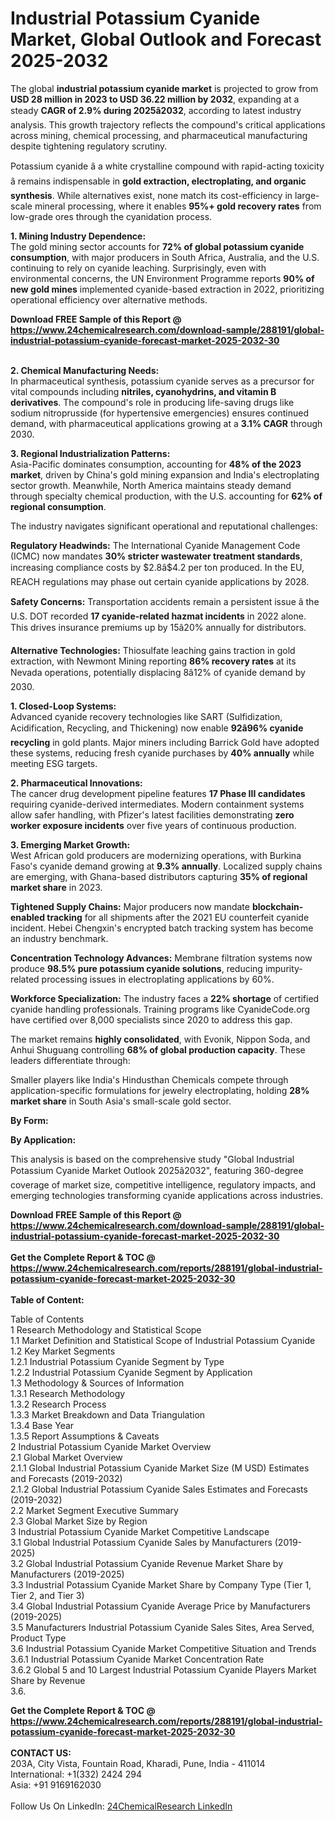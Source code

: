 <h1>Industrial Potassium Cyanide Market, Global Outlook and Forecast 2025-2032</h1><p>The global <strong>industrial potassium cyanide market</strong> is projected to grow from <strong>USD 28 million in 2023 to USD 36.22 million by 2032</strong>, expanding at a steady <strong>CAGR of 2.9% during 2025â2032</strong>, according to latest industry analysis. This growth trajectory reflects the compound's critical applications across mining, chemical processing, and pharmaceutical manufacturing despite tightening regulatory scrutiny.</p><p>Potassium cyanide â a white crystalline compound with rapid-acting toxicity â remains indispensable in <strong>gold extraction, electroplating, and organic synthesis</strong>. While alternatives exist, none match its cost-efficiency in large-scale mineral processing, where it enables <strong>95%+ gold recovery rates</strong> from low-grade ores through the cyanidation process.</p><p><strong>1. Mining Industry Dependence:</strong><br>
The gold mining sector accounts for <strong>72% of global potassium cyanide consumption</strong>, with major producers in South Africa, Australia, and the U.S. continuing to rely on cyanide leaching. Surprisingly, even with environmental concerns, the UN Environment Programme reports <strong>90% of new gold mines</strong> implemented cyanide-based extraction in 2022, prioritizing operational efficiency over alternative methods.</p><div><b>Download FREE Sample of this Report @ 
            <a href="https://www.24chemicalresearch.com/download-sample/288191/global-industrial-potassium-cyanide-forecast-market-2025-2032-30">
            https://www.24chemicalresearch.com/download-sample/288191/global-industrial-potassium-cyanide-forecast-market-2025-2032-30</a></b></div><br><p><strong>2. Chemical Manufacturing Needs:</strong><br>
In pharmaceutical synthesis, potassium cyanide serves as a precursor for vital compounds including <strong>nitriles, cyanohydrins, and vitamin B derivatives</strong>. The compound's role in producing life-saving drugs like sodium nitroprusside (for hypertensive emergencies) ensures continued demand, with pharmaceutical applications growing at a <strong>3.1% CAGR</strong> through 2030.</p><p><strong>3. Regional Industrialization Patterns:</strong><br>
Asia-Pacific dominates consumption, accounting for <strong>48% of the 2023 market</strong>, driven by China's gold mining expansion and India's electroplating sector growth. Meanwhile, North America maintains steady demand through specialty chemical production, with the U.S. accounting for <strong>62% of regional consumption</strong>.</p><p>The industry navigates significant operational and reputational challenges:</p><p><strong>Regulatory Headwinds:</strong> The International Cyanide Management Code (ICMC) now mandates <strong>30% stricter wastewater treatment standards</strong>, increasing compliance costs by $2.8â$4.2 per ton produced. In the EU, REACH regulations may phase out certain cyanide applications by 2028.</p><p><strong>Safety Concerns:</strong> Transportation accidents remain a persistent issue â the U.S. DOT recorded <strong>17 cyanide-related hazmat incidents</strong> in 2022 alone. This drives insurance premiums up by 15â20% annually for distributors.</p><p><strong>Alternative Technologies:</strong> Thiosulfate leaching gains traction in gold extraction, with Newmont Mining reporting <strong>86% recovery rates</strong> at its Nevada operations, potentially displacing 8â12% of cyanide demand by 2030.</p><p><strong>1. Closed-Loop Systems:</strong><br>
Advanced cyanide recovery technologies like SART (Sulfidization, Acidification, Recycling, and Thickening) now enable <strong>92â96% cyanide recycling</strong> in gold plants. Major miners including Barrick Gold have adopted these systems, reducing fresh cyanide purchases by <strong>40% annually</strong> while meeting ESG targets.</p><p><strong>2. Pharmaceutical Innovations:</strong><br>
The cancer drug development pipeline features <strong>17 Phase III candidates</strong> requiring cyanide-derived intermediates. Modern containment systems allow safer handling, with Pfizer's latest facilities demonstrating <strong>zero worker exposure incidents</strong> over five years of continuous production.</p><p><strong>3. Emerging Market Growth:</strong><br>
West African gold producers are modernizing operations, with Burkina Faso's cyanide demand growing at <strong>9.3% annually</strong>. Localized supply chains are emerging, with Ghana-based distributors capturing <strong>35% of regional market share</strong> in 2023.</p><p><strong>Tightened Supply Chains:</strong> Major producers now mandate <strong>blockchain-enabled tracking</strong> for all shipments after the 2021 EU counterfeit cyanide incident. Hebei Chengxin's encrypted batch tracking system has become an industry benchmark.</p><p><strong>Concentration Technology Advances:</strong> Membrane filtration systems now produce <strong>98.5% pure potassium cyanide solutions</strong>, reducing impurity-related processing issues in electroplating applications by 60%.</p><p><strong>Workforce Specialization:</strong> The industry faces a <strong>22% shortage</strong> of certified cyanide handling professionals. Training programs like CyanideCode.org have certified over 8,000 specialists since 2020 to address this gap.</p><p>The market remains <strong>highly consolidated</strong>, with Evonik, Nippon Soda, and Anhui Shuguang controlling <strong>68% of global production capacity</strong>. These leaders differentiate through:</p><p>Smaller players like India's Hindusthan Chemicals compete through application-specific formulations for jewelry electroplating, holding <strong>28% market share</strong> in South Asia's small-scale gold sector.</p><p><strong>By Form:</strong></p><p><strong>By Application:</strong></p><p>This analysis is based on the comprehensive study "Global Industrial Potassium Cyanide Market Outlook 2025â2032", featuring 360-degree coverage of market size, competitive intelligence, regulatory impacts, and emerging technologies transforming cyanide applications across industries.</p><div><b>Download FREE Sample of this Report @ 
            <a href="https://www.24chemicalresearch.com/download-sample/288191/global-industrial-potassium-cyanide-forecast-market-2025-2032-30">
            https://www.24chemicalresearch.com/download-sample/288191/global-industrial-potassium-cyanide-forecast-market-2025-2032-30</a></b></div><br><div><b>Get the Complete Report & TOC @ 
            <a href="https://www.24chemicalresearch.com/reports/288191/global-industrial-potassium-cyanide-forecast-market-2025-2032-30">
            https://www.24chemicalresearch.com/reports/288191/global-industrial-potassium-cyanide-forecast-market-2025-2032-30</a></b></div><br>
            <b>Table of Content:</b><p>Table of Contents<br />
1 Research Methodology and Statistical Scope<br />
1.1 Market Definition and Statistical Scope of Industrial Potassium Cyanide<br />
1.2 Key Market Segments<br />
1.2.1 Industrial Potassium Cyanide Segment by Type<br />
1.2.2 Industrial Potassium Cyanide Segment by Application<br />
1.3 Methodology & Sources of Information<br />
1.3.1 Research Methodology<br />
1.3.2 Research Process<br />
1.3.3 Market Breakdown and Data Triangulation<br />
1.3.4 Base Year<br />
1.3.5 Report Assumptions & Caveats<br />
2 Industrial Potassium Cyanide Market Overview<br />
2.1 Global Market Overview<br />
2.1.1 Global Industrial Potassium Cyanide Market Size (M USD) Estimates and Forecasts (2019-2032)<br />
2.1.2 Global Industrial Potassium Cyanide Sales Estimates and Forecasts (2019-2032)<br />
2.2 Market Segment Executive Summary<br />
2.3 Global Market Size by Region<br />
3 Industrial Potassium Cyanide Market Competitive Landscape<br />
3.1 Global Industrial Potassium Cyanide Sales by Manufacturers (2019-2025)<br />
3.2 Global Industrial Potassium Cyanide Revenue Market Share by Manufacturers (2019-2025)<br />
3.3 Industrial Potassium Cyanide Market Share by Company Type (Tier 1, Tier 2, and Tier 3)<br />
3.4 Global Industrial Potassium Cyanide Average Price by Manufacturers (2019-2025)<br />
3.5 Manufacturers Industrial Potassium Cyanide Sales Sites, Area Served, Product Type<br />
3.6 Industrial Potassium Cyanide Market Competitive Situation and Trends<br />
3.6.1 Industrial Potassium Cyanide Market Concentration Rate<br />
3.6.2 Global 5 and 10 Largest Industrial Potassium Cyanide Players Market Share by Revenue<br />
3.6.</p><div><b>Get the Complete Report & TOC @ 
            <a href="https://www.24chemicalresearch.com/reports/288191/global-industrial-potassium-cyanide-forecast-market-2025-2032-30">
            https://www.24chemicalresearch.com/reports/288191/global-industrial-potassium-cyanide-forecast-market-2025-2032-30</a></b></div><br><b>CONTACT US:</b><br>
            203A, City Vista, Fountain Road, Kharadi, Pune, India - 411014<br>
            International: +1(332) 2424 294<br>
            Asia: +91 9169162030 <br><br>
            Follow Us On LinkedIn: <a href="https://www.linkedin.com/company/24chemicalresearch/">24ChemicalResearch LinkedIn</a>